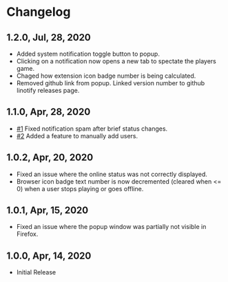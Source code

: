 # Changelog

## 1.2.0, Jul, 28, 2020

- Added system notification toggle button to popup.
- Clicking on a notification now opens a new tab to spectate the players game.
- Chaged how extension icon badge number is being calculated.
- Removed github link from popup. Linked version number to github linotify releases page.

## 1.1.0, Apr, 28, 2020

- [#1](https://github.com/mpunkenhofer/linotify/issues/1) Fixed notification spam after brief status changes.
- [#2](https://github.com/mpunkenhofer/linotify/issues/2) Added a feature to manually add users.

## 1.0.2, Apr, 20, 2020

- Fixed an issue where the online status was not correctly displayed.
- Browser icon badge text number is now decremented (cleared when <= 0) when a user stops playing or goes offline.  

## 1.0.1, Apr, 15, 2020

- Fixed an issue where the popup window was partially not visible in Firefox.

## 1.0.0, Apr, 14, 2020

- Initial Release
